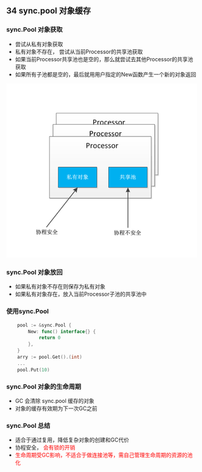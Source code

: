 ## 34 sync.pool 对象缓存
### sync.Pool 对象获取
* 尝试从私有对象获取
* 私有对象不存在， 尝试从当前Processor的共享池获取
* 如果当前Processor共享池也是空的，那么就尝试去其他Processor的共享池获取
* 如果所有子池都是空的，最后就用用户指定的New函数产生一个新的对象返回

![sync_pool](sync_pool.png)

### sync.Pool 对象放回
* 如果私有对象不存在则保存为私有对象
* 如果私有对象存在，放入当前Processor子池的共享池中

### 使用sync.Pool
```go
    pool := &sync.Pool {
    	New: func() interface{} {
    		return 0
    	},
    }
    arry := pool.Get().(int)
    ...
    pool.Put(10)
```

### sync.Pool 对象的生命周期
* GC 会清除 sync.pool 缓存的对象
* 对象的缓存有效期为下一次GC之前

### sync.Pool 总结
* 适合于通过复用，降低复杂对象的创建和GC代价
* 协程安全， <font color=red>会有锁的开销</font>
* <font color=red>生命周期受GC影响，不适合于做连接池等，需自己管理生命周期的资源的池化</font>